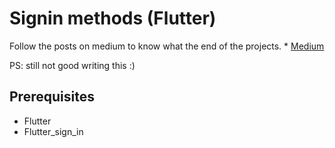 # Signin methods (Flutter)

Follow the  posts on  medium to  know what the end of  the projects. * [Medium](https://medium.com/@pedrodava/login-sign-in-flutter-ui-fc7bd6d64c13)

PS: still not good  writing this  :)
## Prerequisites
  - Flutter
  - Flutter_sign_in
